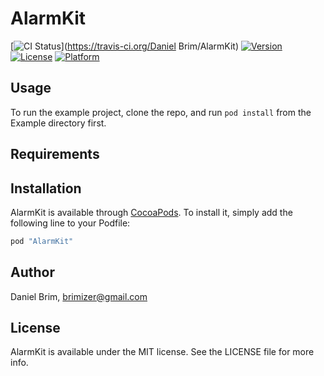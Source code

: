 # AlarmKit

[![CI Status](http://img.shields.io/travis/brimizer/AlarmKit.svg?style=flat)](https://travis-ci.org/Daniel Brim/AlarmKit)
[![Version](https://img.shields.io/cocoapods/v/AlarmKit.svg?style=flat)](http://cocoapods.org/pods/AlarmKit)
[![License](https://img.shields.io/cocoapods/l/AlarmKit.svg?style=flat)](http://cocoapods.org/pods/AlarmKit)
[![Platform](https://img.shields.io/cocoapods/p/AlarmKit.svg?style=flat)](http://cocoapods.org/pods/AlarmKit)

## Usage

To run the example project, clone the repo, and run `pod install` from the Example directory first.

## Requirements

## Installation

AlarmKit is available through [CocoaPods](http://cocoapods.org). To install
it, simply add the following line to your Podfile:

```ruby
pod "AlarmKit"
```

## Author

Daniel Brim, brimizer@gmail.com

## License

AlarmKit is available under the MIT license. See the LICENSE file for more info.
